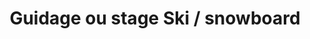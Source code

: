 ---
layout: layout_generic
language: fr
season: winter
type: B2B
menu: seminaire
topnav_color_text: 
title: Guidage ou stage Ski / snowboard
permalink: "/fr/seminaires-hiver/activites/guidage-stage-ski-snowboard"
meta-title: Guidage ou stage Ski / snowboard
meta-description: Un moniteur vous guide et vous fait découvrir le domaine skiable. Cette formule vous permet de profiter pleinement des pistes à votre niveau tout en profitant des plus beaux points de vues du domaine. Une formule merveilleuse en toute sécurité.
image_href: https://res.cloudinary.com/deddrj0yb/image/upload/v1638883539/website/winter/Ski-descente-groupe-amis_weuk4g.jpg
image_alt: Se faire guider sur le domaine skiable par un moniteur
redirection_from:
price: 29
headline: Un moniteur vous guide et vous fait découvrir le domaine skiable. Cette formule vous permet de profiter pleinement des pistes à votre niveau tout en profitant des plus beaux points de vues du domaine. Une formule merveilleuse en toute sécurité.
page_sections:
- template: 2colTitreTxt
  title: Guidage ou stage Ski / snowboard
  content: |-
    Un moniteur vous guide et vous fait découvrir le domaine skiable. Cette formule vous permet de profiter pleinement des pistes à votre niveau tout en profitant des plus beaux points de vues du domaine. Une formule merveilleuse en toute sécurité.

---